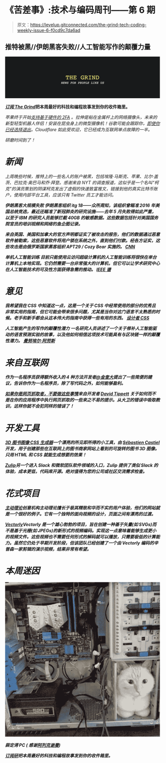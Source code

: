 # 《苦差事》:技术与编码周刊——第 6 期

> 原文：<https://levelup.gitconnected.com/the-grind-tech-coding-weekly-issue-6-f0cd9c7da6ad>

## 推特被黑//伊朗黑客失败//人工智能写作的颠覆力量

![](img/fe2f2d64166adf12737ee57defd28bf0.png)

[***订阅 The Grind***](https://thegrind.news/)**把本周最好的科技和编程故事发到你的收件箱里。**

*苹果终于开始[支持基于硬件的 2FA](https://arstechnica.com/information-technology/2020/07/apple-has-finally-embraced-key-based-2fa-so-should-you/) 。拉伸是粘在金属杆上的网络摄像头，未来的新型轻型机器人伴侣！安装在昆虫身上的微型摄像机！谷歌可能会跟踪你，[即使你已经选择退出](https://www.reuters.com/article/us-alphabet-google-privacy-lawsuit/google-faces-5-billion-lawsuit-in-us-for-tracking-private-internet-use-idUSKBN23933H)。Cloudflare 如此受欢迎，它已经成为互联网单点故障的一半。*

*研磨时间到了！*

# ***新闻***

*上周晚些时候，推特上的一些名人的账户被黑，包括埃隆·马斯克、苹果、比尔·盖茨、巴拉克·奥巴马和乔·拜登。感谢来自 NYT 的调查报道，这似乎是一个名叫“柯克”的演员策划的阴谋柯克发出了虚假的快速致富推文，链接到他的真实比特币账户，使用内部平台工具，应该只有 Twitter 员工才能访问。[](https://www.theverge.com/2020/7/15/21326200/elon-musk-bill-gates-twitter-hack-bitcoin-scam-compromised)*

*****伊朗黑客大规模失败** 伊朗黑客组织 itg 18——众所周知，该组织曾瞄准 2016 年美国总统竞选，最近还瞄准了新冠肺炎的研究设施——去年 5 月失败得如此严重，以至于 IBM 的研究人员能够拦截 40GB 的敏感数据。这些数据包括针对美国国务院官员的培训视频和网络钓鱼企图记录。[](https://arstechnica.com/information-technology/2020/07/iran-state-hackers-caught-with-their-pants-down-in-intercepted-videos/)***

*****来自英国、美国和加拿大的官方声明都证实了被攻击的报告，他们的数据通过恶意软件被勒索，这些恶意软件将用户锁在系统之外，直到他们付款。经各方证实，这些攻击是由俄罗斯国家黑客组织 APT29 / Cozy Bear 实施的。 [**CNN**](https://www.cnn.com/2020/07/16/politics/russia-cyberattack-covid-vaccine-research/index.html)*****

*******单机人工智能训练** 目前只能使用云访问超级计算机的人工智能训练将很快在单台计算机上本地实现。它仍然需要一台非常强大的计算机，但它可以让学术研究中心在人工智能技术的可及性方面获得急需的推动。 [**IEEE 谱**](https://spectrum.ieee.org/tech-talk/artificial-intelligence/machine-learning/powerful-ai-can-now-be-trained-on-a-single-computer)*****

# *******意见*******

*****我希望我在 CSS
中知道这一点，这是一个关于 CSS 中经常使用的部分的优秀且非常实用的指南，但它可能会带来很多问题，尤其是当你对这门语言不太熟悉的时候。老手和新手都会从这本伟大的指南中获得一些有用的东西。 [**设计者 CSS**](https://cssfordesigners.com/articles/things-i-wish-id-known-about-css)*****

*******人工智能产生的写作的颠覆性潜力** 一名研究人员讲述了一个关于修补人工智能驱动的语言预测实验的故事，以及他如何相信这项技术可能具有与区块链一样的颠覆性潜力。 [**曼努埃尔·阿劳斯**](https://maraoz.com/2020/07/18/openai-gpt3/)*****

# *******来自互联网*******

*****作为一名程序员获得额外收入的 4 种方法开发者[@金奎大](https://levelup.gitconnected.com/@daaaan)提出了一些简便的建议，告诉你作为一名程序员，除了写代码之外，如何能够盈利。*****

*****[**如果你是网页抓取者，不要做这些事情**](/if-you-are-web-scraping-dont-do-these-things-2cba2ebe5b29)来自开发者 [David Tippett](https://levelup.gitconnected.com/@dtaivpp) 关于如何*而不是*在你的应用程序中执行网页抓取的一些来之不易的提示。从大卫的错误中吸取教训，这样你就不会犯同样的错误了！*****

# *******开发工具*******

*****[**3D 图书图像 CSS 生成器**](https://3d-book-css.netlify.app/)一个漂亮的所见即所得的小工具，由 [Sébastien Castiel](https://scastiel.dev/) 开发，用于创建那些在互联网上的图书商家网站上看到的可旋转的图书 3D 图像。只用 HTML 和 CSS 就能生成想要的效果！*****

*****[**Zulip**](https://zulip.com/)另一个进入 Slack 和微软团队软件领域的入口，Zulip 提供了类似 Slack 的体验，成本更低，代码库开源。绝对值得为您的公司或社区交流需求检查。*****

# *******花式项目*******

*****[**主动理论**](https://activetheory.net/home)创意机构主动理论擅长于极其精致和华而不实的用户体验，他们的网站就是一个很好的例子。它有一个独特的面向视频的设计，页面之间有漂亮的过渡。*****

*****[**Vectorly**](https://vectorly.io/docs/technology/)Vectorly 是一个雄心勃勃的项目，旨在创建一种基于矢量(如 SVGs)而不是基于光栅(如 JPEGs)的新形式的视频编码。实现这一点意味着能够生成更小的视频文件。这些视频也不需要任何形式的解码就可以播放，只需要极低的计算能力。虽然它仍处于早期开发阶段，但该团队已经创建了一个由 Vectorly 编码的辛普森一家剪辑的演示视频，结果非常有希望。*****

# *******本周迷因*******

*****![](img/0f0ee95ebf98d695b7c9ac82cc9e84f1.png)*****

********薛定谔 PC (*** 感谢[阿列克谢曼](https://www.reddit.com/user/alexhermann/))*****

*****[***订阅研***](https://thegrind.news/)**把本周最好的科技和编程故事发到你的收件箱里。*******